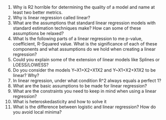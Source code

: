 1. Why is R2 horrible for determining the quality of a model and name at least two better metrics. 
2. Why is linear regression called linear?
3. What are the assumptions that standard linear regression models with standard estimation techniques make? How can some of these assumptions be relaxed?
4. What Is the following parts of a linear regression to me p-value, coefficient, R-Squared value. What is the significance of each of these components and what assumptions do we hold when creating a linear regression?
5. Could you explain some of the extension of linear models like Splines or LOESS/LOWESS?
6. Do you consider the models Y~X1+X2+X1X2 and Y~X1+X2+X1X2 to be linear? Why?
7. In linear regression, under what condition R^2 always equals a perfect 1?
8. What are the basic assumptions to be made for linear regression?
9. What are the constraints you need to keep in mind when using a linear regression?
10. What is heteroskedasticity and how to solve it
11. What is the difference between logistic and linear regression? How do you avoid local minima?



